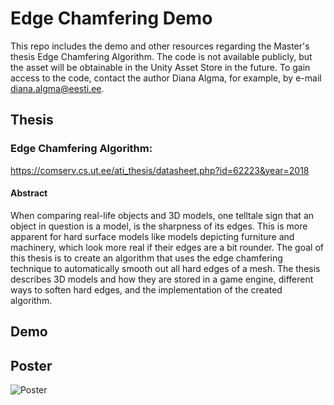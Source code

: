 # Edge Chamfering Demo
This repo includes the demo and other resources regarding the Master's thesis Edge Chamfering Algorithm.
The code is not available publicly, but the asset will be obtainable in the Unity Asset Store in the future.
To gain access to the code, contact the author Diana Algma, for example, by e-mail diana.algma@eesti.ee.

## Thesis
### Edge Chamfering Algorithm:
https://comserv.cs.ut.ee/ati_thesis/datasheet.php?id=62223&year=2018

#### Abstract
When comparing real-life objects and 3D models, one telltale sign that an object in question is a model, is the sharpness of its edges. This is more apparent for hard surface models like models depicting furniture and machinery, which look more real if their edges are a bit rounder. The goal of this thesis is to create an algorithm that uses the edge chamfering technique to automatically smooth out all hard edges of a mesh. The thesis describes 3D models and how they are stored in a game engine, different ways to soften hard edges, and the implementation of the created algorithm.

## Demo


## Poster
![Poster](/EdgeChamferingPoster.png)
